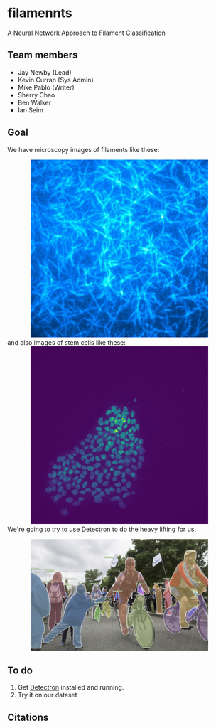 # filamennts
A Neural Network Approach to Filament Classification

## Team members
- Jay Newby (Lead)
- Kevin Curran (Sys Admin)
- Mike Pablo (Writer)
- Sherry Chao
- Ben Walker
- Ian Seim

## Goal
We have microscopy images of filaments like these:

<div align="center">
  <img src="images/filaments.jpg", width="400px">
</div>
and also images of stem cells like these:
<div align="center">
  <img src="images/stemcells.jpg", width="400px">
</div
We'd like to automatically segment these objects with high fidelity.

We're going to try to use <a href="https://github.com/facebookresearch/Detectron">Detectron</a> to do the heavy lifting for us.


<div align="center">
<img src="images/bicycles.jpg", width="400px">
</div>

## To do
1. Get <a href="https://github.com/facebookresearch/Detectron">Detectron</a> installed and running.
2. Try it on our dataset 

## Citations
